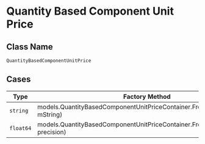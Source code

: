 
# Quantity Based Component Unit Price

## Class Name

`QuantityBasedComponentUnitPrice`

## Cases

| Type | Factory Method |
|  --- | --- |
| `string` | models.QuantityBasedComponentUnitPriceContainer.FromString(string mString) |
| `float64` | models.QuantityBasedComponentUnitPriceContainer.FromPrecision(float64 precision) |

